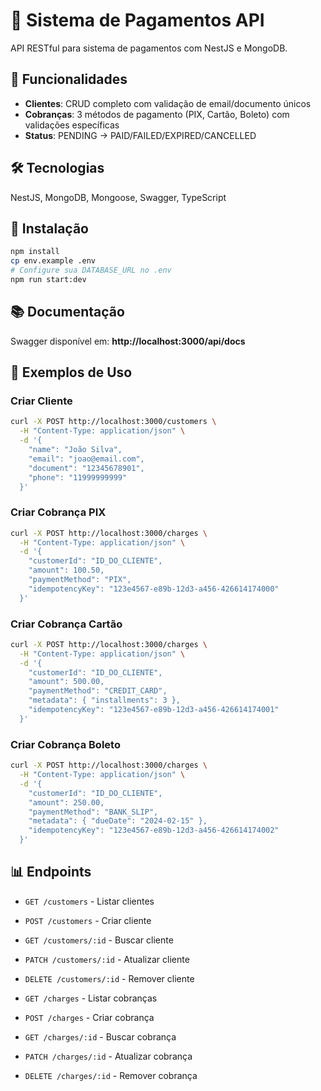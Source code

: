 # 🧩 Sistema de Pagamentos API

API RESTful para sistema de pagamentos com NestJS e MongoDB.

## 🚀 Funcionalidades

- **Clientes**: CRUD completo com validação de email/documento únicos
- **Cobranças**: 3 métodos de pagamento (PIX, Cartão, Boleto) com validações específicas
- **Status**: PENDING → PAID/FAILED/EXPIRED/CANCELLED

## 🛠️ Tecnologias

NestJS, MongoDB, Mongoose, Swagger, TypeScript

## 🔧 Instalação

```bash
npm install
cp env.example .env
# Configure sua DATABASE_URL no .env
npm run start:dev
```

## 📚 Documentação

Swagger disponível em: **http://localhost:3000/api/docs**

## 🧪 Exemplos de Uso

### Criar Cliente
```bash
curl -X POST http://localhost:3000/customers \
  -H "Content-Type: application/json" \
  -d '{
    "name": "João Silva",
    "email": "joao@email.com",
    "document": "12345678901",
    "phone": "11999999999"
  }'
```

### Criar Cobrança PIX
```bash
curl -X POST http://localhost:3000/charges \
  -H "Content-Type: application/json" \
  -d '{
    "customerId": "ID_DO_CLIENTE",
    "amount": 100.50,
    "paymentMethod": "PIX",
    "idempotencyKey": "123e4567-e89b-12d3-a456-426614174000"
  }'
```

### Criar Cobrança Cartão
```bash
curl -X POST http://localhost:3000/charges \
  -H "Content-Type: application/json" \
  -d '{
    "customerId": "ID_DO_CLIENTE",
    "amount": 500.00,
    "paymentMethod": "CREDIT_CARD",
    "metadata": { "installments": 3 },
    "idempotencyKey": "123e4567-e89b-12d3-a456-426614174001"
  }'
```

### Criar Cobrança Boleto
```bash
curl -X POST http://localhost:3000/charges \
  -H "Content-Type: application/json" \
  -d '{
    "customerId": "ID_DO_CLIENTE",
    "amount": 250.00,
    "paymentMethod": "BANK_SLIP",
    "metadata": { "dueDate": "2024-02-15" },
    "idempotencyKey": "123e4567-e89b-12d3-a456-426614174002"
  }'
```

## 📊 Endpoints

- `GET /customers` - Listar clientes
- `POST /customers` - Criar cliente
- `GET /customers/:id` - Buscar cliente
- `PATCH /customers/:id` - Atualizar cliente
- `DELETE /customers/:id` - Remover cliente

- `GET /charges` - Listar cobranças
- `POST /charges` - Criar cobrança
- `GET /charges/:id` - Buscar cobrança
- `PATCH /charges/:id` - Atualizar cobrança
- `DELETE /charges/:id` - Remover cobrança